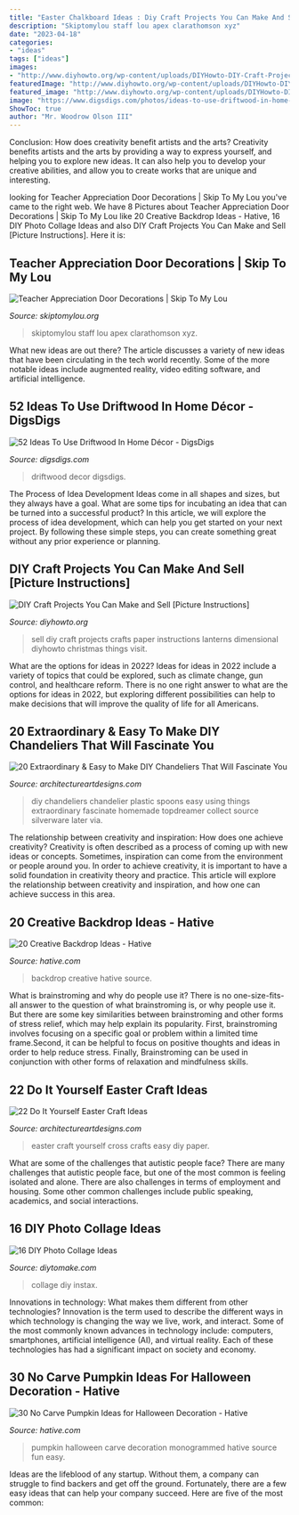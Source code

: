 ```yaml
---
title: "Easter Chalkboard Ideas : Diy Craft Projects You Can Make And Sell [picture Instructions]"
description: "Skiptomylou staff lou apex clarathomson xyz"
date: "2023-04-18"
categories:
- "ideas"
tags: ["ideas"]
images:
- "http://www.diyhowto.org/wp-content/uploads/DIYHowto-DIY-Craft-Projects-You-Can-Make-and-Sell-05.jpg"
featuredImage: "http://www.diyhowto.org/wp-content/uploads/DIYHowto-DIY-Craft-Projects-You-Can-Make-and-Sell-05.jpg"
featured_image: "http://www.diyhowto.org/wp-content/uploads/DIYHowto-DIY-Craft-Projects-You-Can-Make-and-Sell-05.jpg"
image: "https://www.digsdigs.com/photos/ideas-to-use-driftwood-in-home-decor-35.jpg"
ShowToc: true
author: "Mr. Woodrow Olson III"
---
```



Conclusion: How does creativity benefit artists and the arts?
Creativity benefits artists and the arts by providing a way to express yourself, and helping you to explore new ideas. It can also help you to develop your creative abilities, and allow you to create works that are unique and interesting.

	

		
looking for Teacher Appreciation Door Decorations | Skip To My Lou you've came to the right web. We have 8 Pictures about Teacher Appreciation Door Decorations | Skip To My Lou like 20 Creative Backdrop Ideas - Hative, 16 DIY Photo Collage Ideas and also DIY Craft Projects You Can Make and Sell [Picture Instructions]. Here it is:
		
    
## Teacher Appreciation Door Decorations | Skip To My Lou

<img loading=lazy src="https://www.skiptomylou.org/wp-content/uploads/2009/04/teacherappreciationdoor6-1.jpg" onerror="this.onerror=null;this.src='https://tse2.mm.bing.net/th?id=OIP.mWQPh92M7gF80-2OKlVBUwAAAA&amp;pid=15.1';" alt="Teacher Appreciation Door Decorations | Skip To My Lou">

_Source: skiptomylou.org_

>skiptomylou staff lou apex clarathomson xyz. 

	

What new ideas are out there?
The article discusses a variety of new ideas that have been circulating in the tech world recently. Some of the more notable ideas include augmented reality, video editing software, and artificial intelligence.

    
## 52 Ideas To Use Driftwood In Home Décor - DigsDigs

<img loading=lazy src="https://www.digsdigs.com/photos/ideas-to-use-driftwood-in-home-decor-35.jpg" onerror="this.onerror=null;this.src='https://tse2.mm.bing.net/th?id=OIP.rIEcS8OP17iq6vXUCIrKkgHaJ4&amp;pid=15.1';" alt="52 Ideas To Use Driftwood In Home Décor - DigsDigs">

_Source: digsdigs.com_

>driftwood decor digsdigs. 

	

The Process of Idea Development
Ideas come in all shapes and sizes, but they always have a goal. What are some tips for incubating an idea that can be turned into a successful product? 
In this article, we will explore the process of idea development, which can help you get started on your next project. By following these simple steps, you can create something great without any prior experience or planning.

    
## DIY Craft Projects You Can Make And Sell [Picture Instructions]

<img loading=lazy src="http://www.diyhowto.org/wp-content/uploads/DIYHowto-DIY-Craft-Projects-You-Can-Make-and-Sell-05.jpg" onerror="this.onerror=null;this.src='https://tse4.mm.bing.net/th?id=OIP.1JASXwEzfoteLDmEnccVIgHaM_&amp;pid=15.1';" alt="DIY Craft Projects You Can Make and Sell [Picture Instructions]">

_Source: diyhowto.org_

>sell diy craft projects crafts paper instructions lanterns dimensional diyhowto christmas things visit. 

	

What are the options for ideas in 2022?
Ideas for ideas in 2022 include a variety of topics that could be explored, such as climate change, gun control, and healthcare reform. There is no one right answer to what are the options for ideas in 2022, but exploring different possibilities can help to make decisions that will improve the quality of life for all Americans.

    
## 20 Extraordinary &amp; Easy To Make DIY Chandeliers That Will Fascinate You

<img loading=lazy src="https://www.architectureartdesigns.com/wp-content/uploads/2015/01/830-630x839.jpg" onerror="this.onerror=null;this.src='https://tse4.mm.bing.net/th?id=OIP.AOLX8G6bof41_igJwIvaOwHaJ3&amp;pid=15.1';" alt="20 Extraordinary &amp; Easy to Make DIY Chandeliers That Will Fascinate You">

_Source: architectureartdesigns.com_

>diy chandeliers chandelier plastic spoons easy using things extraordinary fascinate homemade topdreamer collect source silverware later via. 

	

The relationship between creativity and inspiration: How does one achieve creativity?
Creativity is often described as a process of coming up with new ideas or concepts. Sometimes, inspiration can come from the environment or people around you. In order to achieve creativity, it is important to have a solid foundation in creativity theory and practice. This article will explore the relationship between creativity and inspiration, and how one can achieve success in this area.

    
## 20 Creative Backdrop Ideas - Hative

<img loading=lazy src="https://hative.com/wp-content/uploads/2014/12/backdrop-ideas/15-creative-backdrop-ideas.jpg" onerror="this.onerror=null;this.src='https://tse4.mm.bing.net/th?id=OIP.jwmRt-z7T6XjPxgeV9cKIgHaLH&amp;pid=15.1';" alt="20 Creative Backdrop Ideas - Hative">

_Source: hative.com_

>backdrop creative hative source. 

	

What is brainstroming and why do people use it?
There is no one-size-fits-all answer to the question of what brainstroming is, or why people use it. But there are some key similarities between brainstroming and other forms of stress relief, which may help explain its popularity. First, brainstroming involves focusing on a specific goal or problem within a limited time frame.Second, it can be helpful to focus on positive thoughts and ideas in order to help reduce stress. Finally, Brainstroming can be used in conjunction with other forms of relaxation and mindfulness skills.

    
## 22 Do It Yourself Easter Craft Ideas

<img loading=lazy src="https://www.architectureartdesigns.com/wp-content/uploads/2013/03/the-Easy-Easter-DIY-Crafts-Contact-paper-cross.jpg" onerror="this.onerror=null;this.src='https://tse2.mm.bing.net/th?id=OIP.dsdT4upNGmNo_kQxjdz7zgHaKw&amp;pid=15.1';" alt="22 Do It Yourself Easter Craft Ideas">

_Source: architectureartdesigns.com_

>easter craft yourself cross crafts easy diy paper. 

	

What are some of the challenges that autistic people face?
There are many challenges that autistic people face, but one of the most common is feeling isolated and alone. There are also challenges in terms of employment and housing. Some other common challenges include public speaking, academics, and social interactions.

    
## 16 DIY Photo Collage Ideas

<img loading=lazy src="https://www.diytomake.com/wp-content/uploads/2015/10/DIY-Photo-Collage-Instax-Wall.jpg" onerror="this.onerror=null;this.src='https://tse3.mm.bing.net/th?id=OIP.o9Lp4PELRJx9TBYauYXAlwHaLH&amp;pid=15.1';" alt="16 DIY Photo Collage Ideas">

_Source: diytomake.com_

>collage diy instax. 

	

Innovations in technology: What makes them different from other technologies?
Innovation is the term used to describe the different ways in which technology is changing the way we live, work, and interact. Some of the most commonly known advances in technology include: computers, smartphones, artificial intelligence (AI), and virtual reality. Each of these technologies has had a significant impact on society and economy.

    
## 30 No Carve Pumpkin Ideas For Halloween Decoration - Hative

<img loading=lazy src="https://hative.com/wp-content/uploads/2014/10/no-carve-pumpkin-ideas/3-monogrammed-pumpkin.jpg" onerror="this.onerror=null;this.src='https://tse4.mm.bing.net/th?id=OIP.RLIi6r2IJL7LTAVcIEY5kwHaJ4&amp;pid=15.1';" alt="30 No Carve Pumpkin Ideas for Halloween Decoration - Hative">

_Source: hative.com_

>pumpkin halloween carve decoration monogrammed hative source fun easy. 

	

Ideas are the lifeblood of any startup. Without them, a company can struggle to find backers and get off the ground. Fortunately, there are a few easy ideas that can help your company succeed. Here are five of the most common: 

